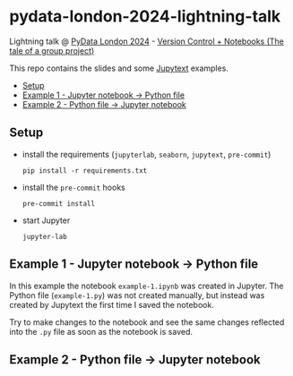 # pydata-london-2024-lightning-talk
Lightning talk @ [PyData London 2024](https://pydata.org/london2024/home) - [Version Control + Notebooks (The tale of a group project)](https://london2024.pydata.org/cfp/talk/MXMELB/)

This repo contains the slides and some [Jupytext](https://github.com/mwouts/jupytext) examples.

- [Setup](#setup)
- [Example 1 - Jupyter notebook -> Python file](#example-1---jupyter-notebook---python-file)
- [Example 2 - Python file -> Jupyter notebook](#example-2---python-file---jupyter-notebook)

## Setup

- install the requirements (`jupyterlab`, `seaborn`, `jupytext`, `pre-commit`)
    ```shell
    pip install -r requirements.txt
    ```
- install the `pre-commit` hooks
    ```shell
    pre-commit install
    ```
- start Jupyter
    ```shell
    jupyter-lab
    ```

## Example 1 - Jupyter notebook -> Python file

In this example the notebook `example-1.ipynb` was created in Jupyter. The Python file (`example-1.py`) was not created manually, but instead was created by Jupytext the first time I saved the notebook.

Try to make changes to the notebook and see the same changes reflected into the `.py` file as soon as the notebook is saved.

## Example 2 - Python file -> Jupyter notebook
